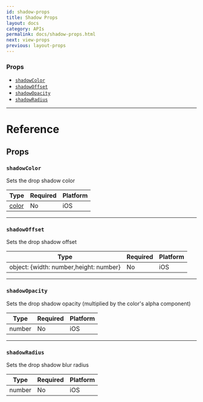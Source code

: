 ```yaml
---
id: shadow-props
title: Shadow Props
layout: docs
category: APIs
permalink: docs/shadow-props.html
next: view-props
previous: layout-props
---
```

### Props

- [`shadowColor`](docs/shadow-props.html#shadowcolor)
- [`shadowOffset`](docs/shadow-props.html#shadowoffset)
- [`shadowOpacity`](docs/shadow-props.html#shadowopacity)
- [`shadowRadius`](docs/shadow-props.html#shadowradius)






---

# Reference

## Props

### `shadowColor`

Sets the drop shadow color


| Type | Required | Platform |
| - | - | - |
| [color](docs/colors.html) | No | iOS  |




---

### `shadowOffset`

Sets the drop shadow offset


| Type | Required | Platform |
| - | - | - |
| object: {width: number,height: number} | No | iOS  |




---

### `shadowOpacity`

Sets the drop shadow opacity (multiplied by the color's alpha component)


| Type | Required | Platform |
| - | - | - |
| number | No | iOS  |




---

### `shadowRadius`

Sets the drop shadow blur radius


| Type | Required | Platform |
| - | - | - |
| number | No | iOS  |







